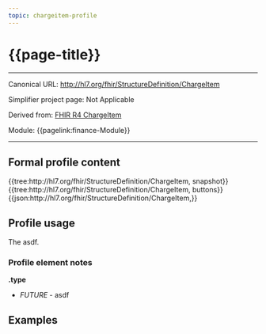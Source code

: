 ```yaml
---
topic: chargeitem-profile
---
```


# {{page-title}}

---

Canonical URL: http://hl7.org/fhir/StructureDefinition/ChargeItem

Simplifier project page: Not Applicable

Derived from: [FHIR R4 ChargeItem](http://hl7.org/fhir/R4/chargeitem.html)

Module:  {{pagelink:finance-Module}}

---

## Formal profile content
<tabs>
	<tab title="Tree snapshot">
		{{tree:http://hl7.org/fhir/StructureDefinition/ChargeItem, snapshot}}
	</tab>
	<tab title="Tree, diff/hybrid/snapshot">
		{{tree:http://hl7.org/fhir/StructureDefinition/ChargeItem, buttons}}
	</tab>
	<tab title="JSON">
		{{json:http://hl7.org/fhir/StructureDefinition/ChargeItem,}}
	</tab>
</tabs>

## Profile usage

The asdf.

### Profile element notes

**.type**
- *FUTURE* - asdf

## Examples


